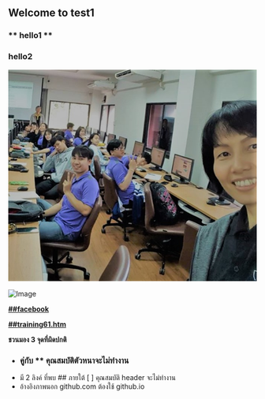 ## Welcome to test1

### ** hello1 **

### hello2

![Image](https://github.com/thaiall/tech100/blob/master/training61.jpg)

![Image](https://thaiall.github.io/tech100/training61.jpg)

[**##facebook**](https://www.facebook.com/thaiall)

[**##training61.htm**](https://thaiall.github.io/tech100/training61.htm)

**ชวนมอง 3 จุดที่ผิดปกติ**
- ### คู่กับ ** คุณสมบัติตัวหนาจะไม่ทำงาน
- มี 2 ลิงค์ ที่พบ ## ภายใต้ [ ] คุณสมบัติ header จะไม่ทำงาน
- อ้างอิงภาพนอก github.com ต้องใช้ github.io
